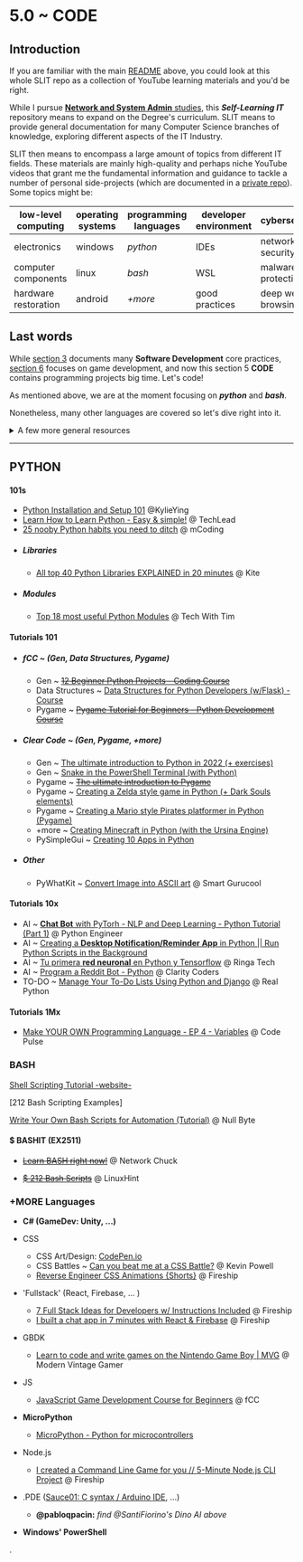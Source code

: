 

# 5.0 ~ CODE


## Introduction


If you are familiar with the main [README](/README.md) above, you could look at this whole SLIT repo as a collection of YouTube learning materials and you'd be right.


While I pursue [**Network and System Admin** studies](https://www.itep.es/ciclos-formativos/distancia/tecnico-superior-administracion-sistemas-informaticos-red), this ***Self-Learning IT*** repository means to expand on the Degree's curriculum. SLIT means to provide general documentation for many Computer Science branches of knowledge, exploring different aspects of the IT Industry.

SLIT then means to encompass a large amount of topics from different IT fields. These materials are mainly high-quality and perhaps niche YouTube videos that grant me the fundamental information and guidance to tackle a number of personal side-projects (which are documented in a [private repo](https://github.com/pabloqpacin/LinWin-notebook)). Some topics might be:

|low-level computing|operating systems|programming languages|developer environment|cybersecurity|
| --- | --- | --- | --- | --- |
|electronics|windows|*python*|IDEs|network security
|computer components|linux|*bash*|WSL|malware protection
|hardware restoration|android|*+more*|good practices|deep web browsing



## Last words


While [section 3](/README.md#30--software--gen) documents many **Software Development** core practices, [section 6](/README.md#60--game-development--emulation--modmaking) focuses on game development, and now this section 5 **CODE** contains programming projects big time. Let's code!

As mentioned above, we are at the moment focusing on ***python*** and ***bash***.

Nonetheless, many other languages are covered so let's dive right into it.


<details>
<summary> A few more general resources </summary>

### gen

[10 cosas que he aprendido en 7 años como Programador Freelance](https://youtu.be/vVMiKq0Ly1E) @ MoureDevrais

[Cómo MEJORAR en PROGRAMACIÓN (Y en ENTREVISTAS Técnicas)](https://youtu.be/14v4IINunvY) @ MoureDevrais

### VSCode setup
[25 VSCode Productivity Tips and Speed Hacks](https://youtu.be/ifTF3ags0XI) @ Fireship

[Get started with Jupyter Notebooks in 4 minutes](https://youtu.be/h1sAzPojKMg) @ VSC

[My VS Code Setup for Web Development](https://youtu.be/H2gvHxC9gFY) @ Forrest Knight

### Project ideas -general-
[5 Coding Projects (from beginner to advanced)](https://youtu.be/n2B-FClr5rA) @ Forrest Knight

### Misc.
Coding on Android device ~ [Can you code on a phone? Android Mobile Programming Tutorial](https://youtu.be/VZ6LifcOXfM) @ fCC

Debuggin ~ [Best Debuggin Tips for Beginners](https://youtu.be/gaminoBsQx0) @ WebDevSimplified

History... ~ [What was Coding like 40 years ago?](https://youtu.be/7r83N3c2kPw) @ The Coding Train

JSON ~ ~~[Learn JSON in 10 Minutes](https://youtu.be/iiADhChRriM)~~ @ WebDevSimplified

Repository Patterns ~ [What is a Repository Pattern](https://youtu.be/x6C20zhZHw8) @ Coding Concept

</details>

---

## PYTHON

#### 101s
- [Python Installation and Setup 101](https://youtu.be/W1iXIiF5iMw) @KylieYing
- [Learn How to Learn Python - Easy & simple!](https://youtu.be/5mJ_Qftw2_0) @ TechLead
- [25 nooby Python habits you need to ditch](https://youtu.be/qUeud6DvOWI) @ mCoding

* ##### Libraries
    - [All top 40 Python Libraries EXPLAINED in 20 minutes](https://youtu.be/-29x_deQQus) @ Kite

* ##### Modules
    - [Top 18 most useful Python Modules](https://youtu.be/Vi9Y9AL13Rc) @ Tech With Tim

#### Tutorials 101
* ##### fCC ~ (Gen, Data Structures, Pygame)
    - Gen ~ ~~[12 Beginner Python Projects - Coding Course](https://youtu.be/8ext9G7xspg)~~
    - Data Structures ~ [Data Structures for Python Developers (w/Flask) - Course](https://youtu.be/74NW-84BqbA)
    - Pygame ~ ~~[Pygame Tutorial for Beginners - Python Development Course](https://youtu.be/FfWpgLFMI7w)~~

* ##### Clear Code ~ (Gen, Pygame, +more)
    - Gen ~ [The ultimate introduction to Python in 2022 (+ exercises)](https://youtu.be/mDKM-JtUhhc)
    - Gen ~ [Snake in the PowerShell Terminal (with Python)](https://youtu.be/lAIawk2IVIM)
    - Pygame ~ ~~[The ultimate introduction to Pygame](https://youtu.be/AY9MnQ4x3zk)~~
    - Pygame ~ [Creating a Zelda style game in Python (+ Dark Souls elements)](https://youtu.be/QU1pPzEGrqw)
    - Pygame ~ [Creating a Mario style Pirates platformer in Python (Pygame)](https://youtu.be/KJpP85tnOKg)
    - +more ~ [Creating Minecraft in Python (with the Ursina Engine)](https://youtu.be/DHSRaVeQxIk)
    - PySimpleGui ~ [Creating 10 Apps in Python](https://youtu.be/kQ8DGP9p2LY)

* ##### Other
    - PyWhatKit ~ [Convert Image into ASCII art](https://youtu.be/rMHJig4-c4I) @ Smart Gurucool


#### Tutorials 10x
* AI ~ [**Chat Bot** with PyTorh - NLP and Deep Learning - Python Tutorial (Part 1)](https://youtu.be/RpWeNzfSUHw) @ Python Engineer
* AI ~ [Creating a **Desktop Notification/Reminder App** in Python || Run Python Scripts in the Background](https://youtu.be/K7R1yIgOqHc)
* AI ~ [Tu primera **red neuronal** en Python y Tensorflow](https://youtu.be/iX_on3VxZzk) @ Ringa Tech
* AI ~ [Program a Reddit Bot - Python](https://youtu.be/3FpqXyJsd1s) @ Clarity Coders
* TO-DO ~ [Manage Your To-Do Lists Using Python and Django](https://realpython.com/django-todo-lists) @ Real Python

#### Tutorials 1Mx
* [Make YOUR OWN Programming Language - EP 4 - Variables](https://youtu.be/3PW552YHwy0) @ Code Pulse


<!--### 5.2 ~ Kotlin

#### Context
- [Java vs Kotlin for Android App Development](https://youtu.be/9wWgw9smBJs) @ Keep On Coding
- [Learn Kotlin in 12 Minutes](https://youtu.be/iYrgWO2oibY) @ Rahul Pandey

#### ($) KOTLIN desde CERO
* [Kotlin: Curso Android desde Cero](https://youtu.be/ebQphhLpJG0) @ MoureDevrais
    <!-- - Android Studio & more ... is it?
    - [JETPACK COMPOSE: Curso ANDROID KOTLIN desde CERO para PRINCIPIANTES](https://youtu.be/yVIGAvMO3bc)

-->

### BASH

[Shell Scripting Tutorial -website-](https://shellscript.sh)

[212 Bash Scripting Examples]

[Write Your Own Bash Scripts for Automation (Tutorial)](https://youtu.be/PPQ8m8xQAs8) @ Null Byte


#### $ BASHIT (EX2511)
* ~~[Learn BASH right now!](https://youtu.be/SPwyp2NG-bE)~~ @ Network Chuck

* ~~[$ 212 Bash Scripts](https://youtu.be/q2z-MRoNbgM)~~ @ LinuxHint 


### +MORE Languages

* **C# (GameDev: Unity, ...)**

* CSS
    - CSS Art/Design: [CodePen.io](https://codepen.io/kassandrasanch/pen/yLOOgNy)
    - CSS Battles ~ [Can you beat me at a CSS Battle?](https://youtu.be/A0J-hB3kSQ4) @ Kevin Powell
    - [Reverse Engineer CSS Animations {Shorts}](https://youtu.be/ecl-eCbYFPM) @ Fireship

* 'Fullstack' (React, Firebase, ... )
    - [7 Full Stack Ideas for Developers w/ Instructions Included](https://youtu.be/JTOJsU3FSD8) @ Fireship
    - [I built a chat app in 7 minutes with React & Firebase](https://youtu.be/zQyrwxMPm88) @ Fireship

* GBDK
    - [Learn to code and write games on the Nintendo Game Boy | MVG](https://youtu.be/FzPTK91EJY8) @ Modern Vintage Gamer

* JS
    - [JavaScript Game Development Course for Beginners](https://youtu.be/GFO_txvwK_c) @ fCC

* **MicroPython**
    - [MicroPython - Python for microcontrollers](https://micropython.org/)


* Node.js
    - [I created a Command Line Game for you // 5-Minute Node.js CLI Project](https://youtu.be/_oHByo8tiEY) @ Fireship


- .PDE ([Sauce01: C syntax / Arduino IDE](https://stackoverflow.com/questions/1127175/which-language-uses-pde-extension), ...)
    - **@pabloqpacin:** *find @SantiFiorino's Dino AI above*

- **Windows' PowerShell**
    <!-- - **@pabloqpacin:** *find (3.1-Windows) above* -->

.